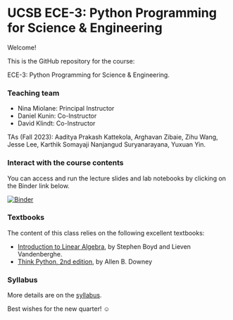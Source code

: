 # UCSB ECE-3: Python Programming for Science & Engineering

Welcome!

This is the GitHub repository for the course:

ECE-3: Python Programming for Science & Engineering.

### Teaching team

- Nina Miolane: Principal Instructor
- Daniel Kunin: Co-Instructor
- David Klindt: Co-Instructor

TAs (Fall 2023): Aaditya Prakash Kattekola, Arghavan Zibaie, Zihu Wang, Jesse Lee,  Karthik Somayaji Nanjangud Suryanarayana, Yuxuan Yin.

### Interact with the course contents

You can access and run the lecture slides and lab notebooks by clicking on the Binder link below.

[![Binder](https://mybinder.org/badge_logo.svg)](https://mybinder.org/v2/gh/bioshape-lab/ece3/main?filepath=lectures)

### Textbooks

The content of this class relies on the following excellent textbooks:
- [Introduction to Linear Algebra](https://web.stanford.edu/~boyd/vmls/vmls.pdf), by Stephen Boyd and Lieven Vandenberghe.
- [Think Python, 2nd edition](http://greenteapress.com/wp/think-python-2e/), by Allen B. Downey 

### Syllabus

More details are on the [syllabus](https://github.com/bioshape-lab/ece3/blob/main/ece3_syllabus.pdf).

Best wishes for the new quarter! ☺
